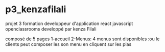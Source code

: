 # p3_kenzafilali
projet 3  formation developpeur d'application react javascript
openclassrooms
developpé par kenza Filali

composé de 5 pages 
1-accueil
2-Menus:
4 menus sont disponibles :ou le clients peut composer les son menu en cliquent sur les plas
